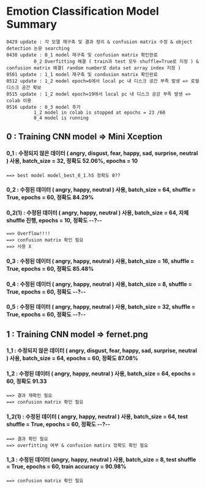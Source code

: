 # Emotion Classification Model Summary
	0429 update : 각 모델 재구축 및 결과 정리 & confusion matrix 수정 & object detection 논문 searching
	0430 update : 0_1 model 재구축 및 confusion matrix 확인완료
		      0_2 Overfitting 해결 ( train과 test 모두 shuffle=True로 지정 ) & confusion matrix 해결( random number로 data set array index 지정 )
	0501 update : 1_1 model 재구축 및 condusion matrix 확인완료
	0512 update : 1_2 model epoch=6에서 local pc 내 디스크 공간 부족 발생 => 로컬 디스크 공간 확보
	0515 update : 1_2 model epoch=19에서 local pc 내 디스크 공강 부족 발생 => colab 이용
	0516 update : 0_3 model 추가
		      1_2 model in colab is stopped at epochs = 23 /60
		      0_4 model is running

## 0 : Training CNN model => Mini Xception

#### 0_1 : 수정되지 않은 데이터 ( angry, disgust, fear, happy, sad, surprise, neutral ) 사용, batch_size = 32, 정확도 52.06%, epochs = 10 
	==> best model model_best_0_1.h5 정확도 0??

#### 0_2 : 수정된 데이터 ( angry, happy, neutral ) 사용, batch_size = 64, shuffle = True, epochs = 60, 정확도 84.29%

#### 0_2(1) : 수정된 데이터 ( angry, happy, neutral ) 사용, batch_size = 64, 자체 shuffle 진행, epochs = 10, 정확도 --?--
	==> Overflow!!!!
	==> confusion matrix 확인 필요
	==> 사용 X

#### 0_3 : 수정된 데이터 ( angry, happy, neutral ) 사용, batch_size = 16, shuffle = True, epochs = 60, 정확도 85.48%

#### 0_4 : 수정된 데이터 ( angry, happy, neutral ) 사용, batch_size = 8, shuffle = True, epochs = 60, 정확도 --?--

#### 0_5 : 수정된 데이터 ( angry, happy, neutral ) 사용, batch_size = 32, shuffle = True, epochs = 60, 정확도 --?--




## 1 : Training CNN model => fernet.png

#### 1_1 : 수정되지 않은 데이터 ( angry, disgust, fear, happy, sad, surprise, neutral ) 사용, batch_size = 64, epochs = 60, 정확도 87.08%

#### 1_2 : 수정된 데이터 ( angry, happy, neutral ) 사용, batch_size = 64, epochs = 60, 정확도 91.33
	==> 결과 재확인 필요
	==> confusion matrix 확인 필요

#### 1_2(1) : 수정된 데이터 ( angry, happy, neutral ) 사용, batch_size = 64, test shuffle = True, epochs = 60, 정확도 --?--
	==> 결과 확인 필요
	==> overfitting 여부 & confusion matirx 정확도 확인 필요

#### 1_3 : 수정된 데이터 (angry, happy, neutral ) 사용, batch_size = 8, test shuffle = True, epochs = 60, train accuracy = 90.98%
	==> confusion matrix 확인 필요
